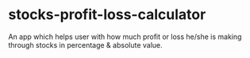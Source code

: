 # stocks-profit-loss-calculator
 An app which helps user with how much profit or loss he/she is making through stocks in percentage & absolute value. 
